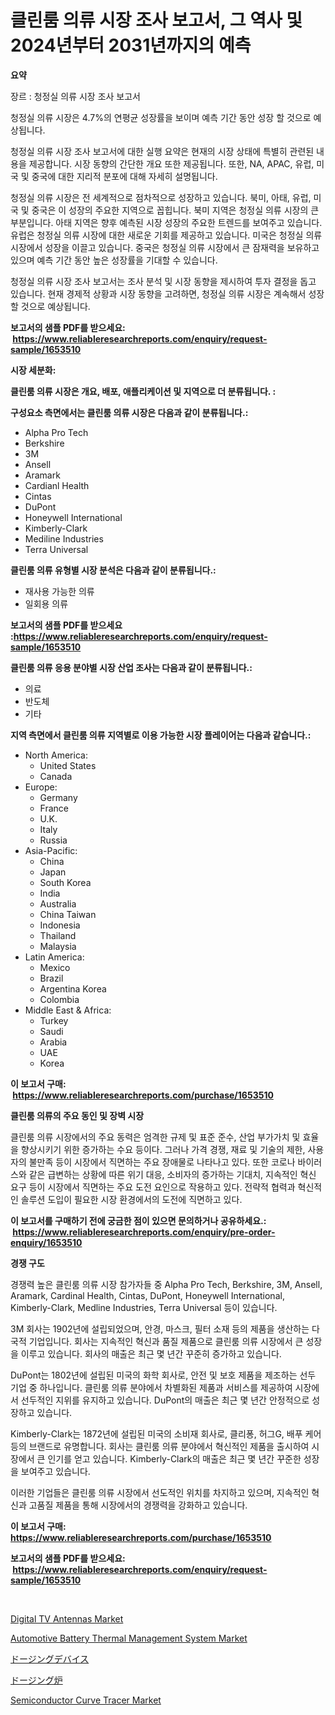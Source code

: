 <p><h1>클린룸 의류 시장 조사 보고서, 그 역사 및 2024년부터 2031년까지의 예측</h1></p><p><strong>요약</strong></p>
<p><p>장르 : 청정실 의류 시장 조사 보고서</p><p>청정실 의류 시장은 4.7%의 연평균 성장률을 보이며 예측 기간 동안 성장 할 것으로 예상됩니다.</p><p>청정실 의류 시장 조사 보고서에 대한 실행 요약은 현재의 시장 상태에 특별히 관련된 내용을 제공합니다. 시장 동향의 간단한 개요 또한 제공됩니다. 또한, NA, APAC, 유럽, 미국 및 중국에 대한 지리적 분포에 대해 자세히 설명됩니다.</p><p>청정실 의류 시장은 전 세계적으로 점차적으로 성장하고 있습니다. 북미, 아태, 유럽, 미국 및 중국은 이 성장의 주요한 지역으로 꼽힙니다. 북미 지역은 청정실 의류 시장의 큰 부분입니다. 아태 지역은 향후 예측된 시장 성장의 주요한 트렌드를 보여주고 있습니다. 유럽은 청정실 의류 시장에 대한 새로운 기회를 제공하고 있습니다. 미국은 청정실 의류 시장에서 성장을 이끌고 있습니다. 중국은 청정실 의류 시장에서 큰 잠재력을 보유하고 있으며 예측 기간 동안 높은 성장률을 기대할 수 있습니다.</p><p>청정실 의류 시장 조사 보고서는 조사 분석 및 시장 동향을 제시하여 투자 결정을 돕고 있습니다. 현재 경제적 상황과 시장 동향을 고려하면, 청정실 의류 시장은 계속해서 성장할 것으로 예상됩니다.</p></p>
<p><strong>보고서의 샘플 PDF를 받으세요: &nbsp;<a href="https://www.reliableresearchreports.com/enquiry/request-sample/1653510">https://www.reliableresearchreports.com/enquiry/request-sample/1653510</a></strong></p>
<p><strong>시장 세분화:</strong></p>
<p><strong> 클린룸 의류 시장은 개요, 배포, 애플리케이션 및 지역으로 더 분류됩니다. :</strong></p>
<p><strong>구성요소 측면에서는 클린룸 의류 시장은 다음과 같이 분류됩니다.:</strong></p>
<p><ul><li>Alpha Pro Tech</li><li>Berkshire</li><li>3M</li><li>Ansell</li><li>Aramark</li><li>Cardianl Health</li><li>Cintas</li><li>DuPont</li><li>Honeywell International</li><li>Kimberly-Clark</li><li>Mediline Industries</li><li>Terra Universal</li></ul></p>
<p><strong> 클린룸 의류 유형별 시장 분석은 다음과 같이 분류됩니다.:</strong></p>
<p><ul><li>재사용 가능한 의류</li><li>일회용 의류</li></ul></p>
<p><strong>보고서의 샘플 PDF를 받으세요 :<a href="https://www.reliableresearchreports.com/enquiry/request-sample/1653510">https://www.reliableresearchreports.com/enquiry/request-sample/1653510</a></strong></p>
<p><strong> 클린룸 의류 응용 분야별 시장 산업 조사는 다음과 같이 분류됩니다.:</strong></p>
<p><ul><li>의료</li><li>반도체</li><li>기타</li></ul></p>
<p><strong>지역 측면에서 클린룸 의류 지역별로 이용 가능한 시장 플레이어는 다음과 같습니다.:</strong></p>
<p><ul>
    <li>
        North America:
        <ul>
            <li>United States</li>
            <li>Canada</li>
        </ul>
    </li>
    <li>
        Europe:
        <ul>
            <li>Germany</li>
            <li>France</li>
            <li>U.K.</li>
            <li>Italy</li>
            <li>Russia</li>
        </ul>
    </li>
    <li>
        Asia-Pacific:
        <ul>
            <li>China</li>
            <li>Japan</li>
            <li>South Korea</li>
            <li>India</li>
            <li>Australia</li>
            <li>China Taiwan</li>
            <li>Indonesia</li>
            <li>Thailand</li>
            <li>Malaysia</li>
        </ul>
    </li>
    <li>
        Latin America:
        <ul>
            <li>Mexico</li>
            <li>Brazil</li>
            <li>Argentina Korea</li>
            <li>Colombia</li>
        </ul>
    </li>
    <li>
        Middle East & Africa:
        <ul>
            <li>Turkey</li>
            <li>Saudi</li>
            <li>Arabia</li>
            <li>UAE</li>
            <li>Korea</li>
        </ul>
    </li>
    </ul></p>
<p><strong>이 보고서 구매: &nbsp;<a href="https://www.reliableresearchreports.com/purchase/1653510">https://www.reliableresearchreports.com/purchase/1653510</a></strong></p>
<p><strong>클린룸 의류의 주요 동인 및 장벽 시장</strong></p>
<p><p>클린룸 의류 시장에서의 주요 동력은 엄격한 규제 및 표준 준수, 산업 부가가치 및 효율을 향상시키기 위한 증가하는 수요 등이다. 그러나 가격 경쟁, 재료 및 기술의 제한, 사용자의 불만족 등이 시장에서 직면하는 주요 장애물로 나타나고 있다. 또한 코로나 바이러스와 같은 급변하는 상황에 따른 위기 대응, 소비자의 증가하는 기대치, 지속적인 혁신 요구 등이 시장에서 직면하는 주요 도전 요인으로 작용하고 있다. 전략적 협력과 혁신적인 솔루션 도입이 필요한 시장 환경에서의 도전에 직면하고 있다.</p></p>
<p><strong>이 보고서를 구매하기 전에 궁금한 점이 있으면 문의하거나 공유하세요.: &nbsp;<a href="https://www.reliableresearchreports.com/enquiry/pre-order-enquiry/1653510">https://www.reliableresearchreports.com/enquiry/pre-order-enquiry/1653510</a></strong></p>
<p><strong>경쟁 구도</strong></p>
<p><p>경쟁력 높은 클린룸 의류 시장 참가자들 중 Alpha Pro Tech, Berkshire, 3M, Ansell, Aramark, Cardinal Health, Cintas, DuPont, Honeywell International, Kimberly-Clark, Medline Industries, Terra Universal 등이 있습니다.</p><p>3M 회사는 1902년에 설립되었으며, 안경, 마스크, 필터 소재 등의 제품을 생산하는 다국적 기업입니다. 회사는 지속적인 혁신과 품질 제품으로 클린룸 의류 시장에서 큰 성장을 이루고 있습니다. 회사의 매출은 최근 몇 년간 꾸준히 증가하고 있습니다.</p><p>DuPont는 1802년에 설립된 미국의 화학 회사로, 안전 및 보호 제품을 제조하는 선두 기업 중 하나입니다. 클린룸 의류 분야에서 차별화된 제품과 서비스를 제공하여 시장에서 선두적인 지위를 유지하고 있습니다. DuPont의 매출은 최근 몇 년간 안정적으로 성장하고 있습니다.</p><p>Kimberly-Clark는 1872년에 설립된 미국의 소비재 회사로, 클리퐁, 허그G, 배푸 케어 등의 브랜드로 유명합니다. 회사는 클린룸 의류 분야에서 혁신적인 제품을 출시하여 시장에서 큰 인기를 얻고 있습니다. Kimberly-Clark의 매출은 최근 몇 년간 꾸준한 성장을 보여주고 있습니다.</p><p>이러한 기업들은 클린룸 의류 시장에서 선도적인 위치를 차지하고 있으며, 지속적인 혁신과 고품질 제품을 통해 시장에서의 경쟁력을 강화하고 있습니다.</p></p>
<p><strong>이 보고서 구매: &nbsp; <a href="https://www.reliableresearchreports.com/purchase/1653510">https://www.reliableresearchreports.com/purchase/1653510</a></strong></p>
<p><strong>보고서의 샘플 PDF를 받으세요: &nbsp;<a href="https://www.reliableresearchreports.com/enquiry/request-sample/1653510">https://www.reliableresearchreports.com/enquiry/request-sample/1653510</a></strong><strong></strong></p>
<p>&nbsp;</p>
<p><p><a href="https://medium.com/@akshatreportprime/digital-tv-antennas-market-insights-into-market-cagr-market-trends-and-growth-strategies-819c47869c2c">Digital TV Antennas Market</a></p><p><a href="https://issuu.com/reportprime-2/docs/automotive-battery-thermal-management-system-marke">Automotive Battery Thermal Management System Market</a></p><p><a href="https://github.com/cbigkbh02719/Market-Research-Report-List-1/blob/main/963682611748.md">ドージングデバイス</a></p><p><a href="https://github.com/ReganWisoky2023/Market-Research-Report-List-1/blob/main/447727311749.md">ドージング炉</a></p><p><a href="https://github.com/provorikovar/Market-Research-Report-List-3/blob/main/semiconductor-curve-tracer-market.md">Semiconductor Curve Tracer Market</a></p></p>